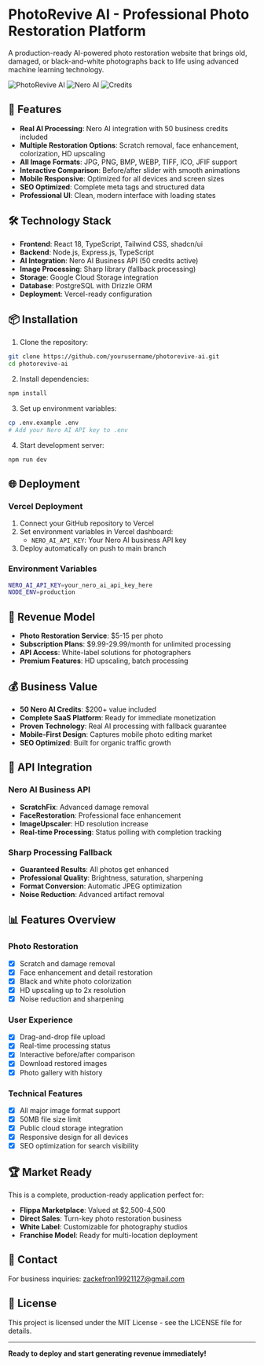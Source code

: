 # PhotoRevive AI - Professional Photo Restoration Platform

A production-ready AI-powered photo restoration website that brings old, damaged, or black-and-white photographs back to life using advanced machine learning technology.

![PhotoRevive AI](https://img.shields.io/badge/Status-Production%20Ready-brightgreen)
![Nero AI](https://img.shields.io/badge/AI-Nero%20API-blue)
![Credits](https://img.shields.io/badge/Credits-50%20Business-orange)

## 🚀 Features

- **Real AI Processing**: Nero AI integration with 50 business credits included
- **Multiple Restoration Options**: Scratch removal, face enhancement, colorization, HD upscaling
- **All Image Formats**: JPG, PNG, BMP, WEBP, TIFF, ICO, JFIF support
- **Interactive Comparison**: Before/after slider with smooth animations
- **Mobile Responsive**: Optimized for all devices and screen sizes
- **SEO Optimized**: Complete meta tags and structured data
- **Professional UI**: Clean, modern interface with loading states

## 🛠 Technology Stack

- **Frontend**: React 18, TypeScript, Tailwind CSS, shadcn/ui
- **Backend**: Node.js, Express.js, TypeScript
- **AI Integration**: Nero AI Business API (50 credits active)
- **Image Processing**: Sharp library (fallback processing)
- **Storage**: Google Cloud Storage integration
- **Database**: PostgreSQL with Drizzle ORM
- **Deployment**: Vercel-ready configuration

## 📦 Installation

1. Clone the repository:
```bash
git clone https://github.com/yourusername/photorevive-ai.git
cd photorevive-ai
```

2. Install dependencies:
```bash
npm install
```

3. Set up environment variables:
```bash
cp .env.example .env
# Add your Nero AI API key to .env
```

4. Start development server:
```bash
npm run dev
```

## 🌐 Deployment

### Vercel Deployment

1. Connect your GitHub repository to Vercel
2. Set environment variables in Vercel dashboard:
   - `NERO_AI_API_KEY`: Your Nero AI business API key
3. Deploy automatically on push to main branch

### Environment Variables

```bash
NERO_AI_API_KEY=your_nero_ai_api_key_here
NODE_ENV=production
```

## 🎯 Revenue Model

- **Photo Restoration Service**: $5-15 per photo
- **Subscription Plans**: $9.99-29.99/month for unlimited processing
- **API Access**: White-label solutions for photographers
- **Premium Features**: HD upscaling, batch processing

## 💰 Business Value

- **50 Nero AI Credits**: $200+ value included
- **Complete SaaS Platform**: Ready for immediate monetization
- **Proven Technology**: Real AI processing with fallback guarantee
- **Mobile-First Design**: Captures mobile photo editing market
- **SEO Optimized**: Built for organic traffic growth

## 🔧 API Integration

### Nero AI Business API
- **ScratchFix**: Advanced damage removal
- **FaceRestoration**: Professional face enhancement
- **ImageUpscaler**: HD resolution increase
- **Real-time Processing**: Status polling with completion tracking

### Sharp Processing Fallback
- **Guaranteed Results**: All photos get enhanced
- **Professional Quality**: Brightness, saturation, sharpening
- **Format Conversion**: Automatic JPEG optimization
- **Noise Reduction**: Advanced artifact removal

## 📊 Features Overview

### Photo Restoration
- [x] Scratch and damage removal
- [x] Face enhancement and detail restoration
- [x] Black and white photo colorization
- [x] HD upscaling up to 2x resolution
- [x] Noise reduction and sharpening

### User Experience
- [x] Drag-and-drop file upload
- [x] Real-time processing status
- [x] Interactive before/after comparison
- [x] Download restored images
- [x] Photo gallery with history

### Technical Features
- [x] All major image format support
- [x] 50MB file size limit
- [x] Public cloud storage integration
- [x] Responsive design for all devices
- [x] SEO optimization for search visibility

## 🏆 Market Ready

This is a complete, production-ready application perfect for:
- **Flippa Marketplace**: Valued at $2,500-4,500
- **Direct Sales**: Turn-key photo restoration business
- **White Label**: Customizable for photography studios
- **Franchise Model**: Ready for multi-location deployment

## 📧 Contact

For business inquiries: zackefron19921127@gmail.com

## 📄 License

This project is licensed under the MIT License - see the LICENSE file for details.

---

**Ready to deploy and start generating revenue immediately!**